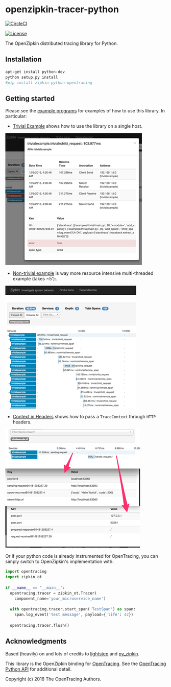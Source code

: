 # openzipkin-tracer-python

[![CircleCI](https://circleci.com/gh/lookfwd/zipkin-python-opentracing.svg?style=svg)](https://circleci.com/gh/lookfwd/zipkin-python-opentracing)

[![License](https://img.shields.io/badge/License-Apache%202.0-blue.svg)](https://opensource.org/licenses/Apache-2.0)

The OpenZipkin distributed tracing library for Python.

## Installation

```bash
apt-get install python-dev
python setup.py install
#pip install zipkin-python-opentracing
```

## Getting started

Please see the [example programs](examples/) for examples of how to use this library. In particular:

* [Trivial Example](examples/trivial/main.py) shows how to use the library on a single host.

![trivial example](/docs/img/trivial-example.gif)

* [Non-trivial example](examples/nontrivial/main.py) is way more resource intensive multi-threaded example (takes ~5'):.

![non-trivial traces](/docs/img/non-trivial-example.gif)

* [Context in Headers](examples/http/context_in_headers.py) shows how to pass a `TraceContext` through `HTTP` headers.

![context in headers](/docs/img/context-in-headers.gif)

Or if your python code is already instrumented for OpenTracing, you can simply switch to OpenZipkin's implementation with:

```python
import opentracing
import zipkin_ot

if __name__ == "__main__":
  opentracing.tracer = zipkin_ot.Tracer(
    component_name='your_microservice_name')

  with opentracing.tracer.start_span('TestSpan') as span:
    span.log_event('test message', payload={'life': 42})

  opentracing.tracer.flush()
```

## Acknowledgments

Based (heavily) on and lots of credits to [lightstep](https://github.com/lightstep/lightstep-tracer-python) and [py_zipkin](https://github.com/Yelp/py_zipkin).

This library is the OpenZipkin binding for [OpenTracing](http://opentracing.io/). See the [OpenTracing Python API](https://github.com/opentracing/opentracing-python) for additional detail.

Copyright (c) 2016 The OpenTracing Authors.

